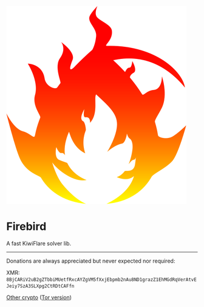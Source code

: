 ![Firebird logo](assets/logo.svg)

# Firebird

A fast KiwiFlare solver lib.

<hr>

Donations are always appreciated but never expected nor required:

XMR: `8BjCARiV2uB2gZTbbiMUetfRxcAYZgVM5fXxjEbpmb2nAu8ND1grazZ1EhMGdRqVerAtvEJeiy7SzA3SLXpg2CtRDtCAFfn`

[Other crypto](https://trocador.app/anonpay/?ticker_to=xmr&network_to=Mainnet&address=8BjCARiV2uB2gZTbbiMUetfRxcAYZgVM5fXxjEbpmb2nAu8ND1grazZ1EhMGdRqVerAtvEJeiy7SzA3SLXpg2CtRDtCAFfn&donation=True&description=SockChat+Donation&bgcolor=) ([Tor version](http://trocadorfyhlu27aefre5u7zri66gudtzdyelymftvr4yjwcxhfaqsid.onion/anonpay/?ticker_to=xmr&network_to=Mainnet&address=8BjCARiV2uB2gZTbbiMUetfRxcAYZgVM5fXxjEbpmb2nAu8ND1grazZ1EhMGdRqVerAtvEJeiy7SzA3SLXpg2CtRDtCAFfn&donation=True&description=SockChat+Donation&bgcolor=))
